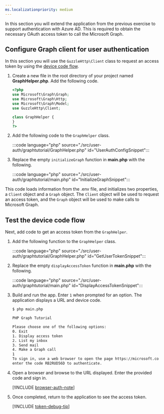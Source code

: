 ```yaml
---
ms.localizationpriority: medium
---
```


<!-- markdownlint-disable MD041 -->

In this section you will extend the application from the previous exercise to support authentication with Azure AD. This is required to obtain the necessary OAuth access token to call the Microsoft Graph.

## Configure Graph client for user authentication

In this section you will use the `GuzzleHttp\Client` class to request an access token by using the [device code flow](/azure/active-directory/develop/v2-oauth2-device-code).

1. Create a new file in the root directory of your project named **GraphHelper.php**. Add the following code.

    ```php
    <?php
    use Microsoft\Graph\Graph;
    use Microsoft\Graph\Http;
    use Microsoft\Graph\Model;
    use GuzzleHttp\Client;

    class GraphHelper {
    }
    ?>
    ```

1. Add the following code to the `GraphHelper` class.

    :::code language="php" source="./src/user-auth/graphtutorial/GraphHelper.php" id="UserAuthConfigSnippet":::

1. Replace the empty `initializeGraph` function in **main.php** with the following.

    :::code language="php" source="./src/user-auth/graphtutorial/main.php" id="InitializeGraphSnippet":::

This code loads information from the .env file, and initializes two properties, a `Client` object and a `Graph` object. The `Client` object will be used to request an access token, and the `Graph` object will be used to make calls to Microsoft Graph.

## Test the device code flow

Next, add code to get an access token from the `GraphHelper`.

1. Add the following function to the `GraphHelper` class.

    :::code language="php" source="./src/user-auth/graphtutorial/GraphHelper.php" id="GetUserTokenSnippet":::

1. Replace the empty `displayAccessToken` function in **main.php** with the following.

    :::code language="php" source="./src/user-auth/graphtutorial/main.php" id="DisplayAccessTokenSnippet":::

1. Build and run the app. Enter `1` when prompted for an option. The application displays a URL and device code.

    ```bash
    $ php main.php

    PHP Graph Tutorial

    Please choose one of the following options:
    0. Exit
    1. Display access token
    2. List my inbox
    3. Send mail
    4. Make a Graph call
    1
    To sign in, use a web browser to open the page https://microsoft.com/devicelogin and
    enter the code RB2RUD56D to authenticate.
    ```

1. Open a browser and browse to the URL displayed. Enter the provided code and sign in.

    [!INCLUDE [browser-auth-note](../shared/browser-auth-note.md)]

1. Once completed, return to the application to see the access token.

    [!INCLUDE [token-debug-tip](../shared/token-debug-tip.md)]
